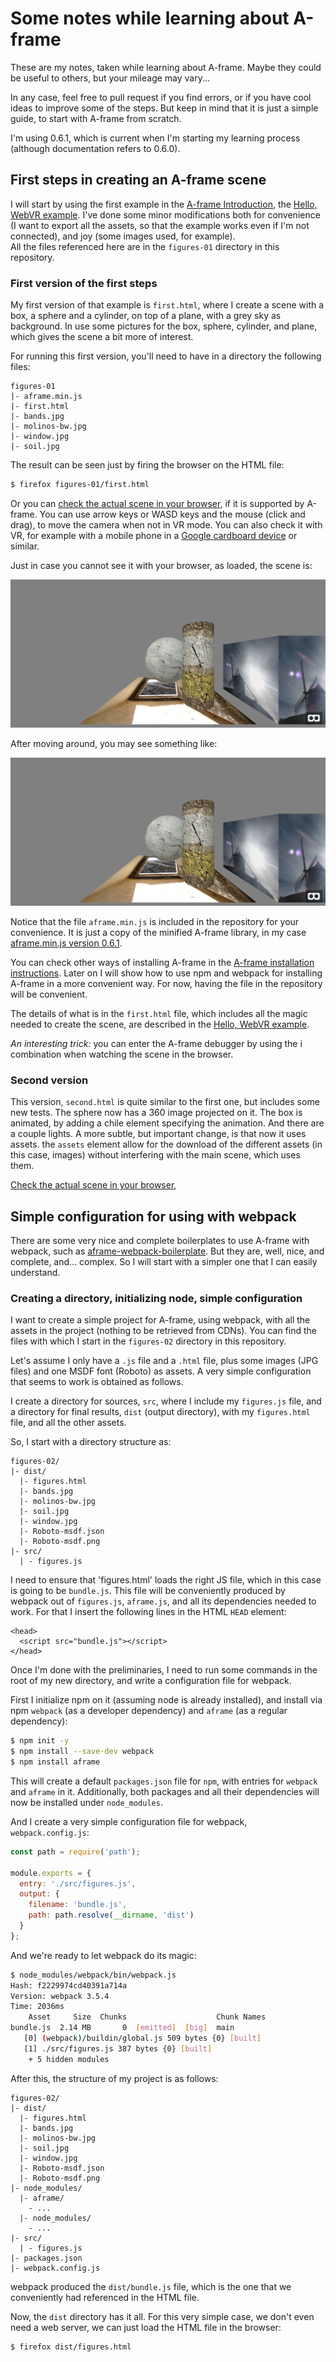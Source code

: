 # Some notes while learning about A-frame

These are my notes,
taken while learning about A-frame.
Maybe they could be useful to others,
but your mileage may vary...

In any case,
feel free to pull request if you find errors,
or if you have cool ideas to improve some of the steps.
But keep in mind that it is just a simple guide,
to start with A-frame from scratch.

I'm using 0.6.1, which is current when I'm starting my learning process
(although documentation refers to 0.6.0).

## First steps in creating an A-frame scene

I will start by using the first example in the
[A-frame Introduction](https://aframe.io/docs/0.6.0/introduction/),
the [Hello, WebVR example](https://aframe.io/docs/0.6.0/introduction/html-and-primitives.html#example).
I've done some minor modifications both for convenience
(I want to export all the assets,
so that the example works even if I'm not connected),
and joy (some images used, for example).  
All the files referenced here are in the `figures-01` directory
in this repository.

### First version of the first steps

My first version of that example is `first.html`,
where I create a scene with a box, a sphere and a cylinder,
on top of a plane, with a grey sky as background.
In use some pictures for the box, sphere, cylinder,
and plane,
which gives the scene a bit more of interest.

For running this first version,
you'll need to have in a directory the following files:

```
figures-01
|- aframe.min.js
|- first.html
|- bands.jpg
|- molinos-bw.jpg
|- window.jpg
|- soil.jpg
```

The result can be seen just by firing the browser on the HTML file:

```bash
$ firefox figures-01/first.html
```

Or you can
[check the actual scene in your browser](figures-01/first.html),
if it is supported by A-frame.
You can use arrow keys or WASD keys and the mouse
(click and drag),
to move the camera when not in VR mode.
You can also check it with VR,
for example with a mobile phone in a
[Google cardboard device](https://vr.google.com/cardboard/)
or similar.

Just in case you cannot see it with your browser,
as loaded, the scene is:

![First scene as loaded](screenshots/01-first-1.png)

After moving around, you may see something like:

![First scene after moving around](screenshots/01-first-1.png)

Notice that the file `aframe.min.js` is included in the repository
for your convenience.
It is just a copy of the minified A-frame library,
in my case
[aframe.min.js version 0.6.1](https://aframe.io/releases/0.6.1/aframe.min.js).

You can check other ways of installing A-frame in the
[A-frame installation instructions](https://aframe.io/docs/0.6.0/introduction/installation.html).
Later on I will show how to use npm and webpack for
installing A-frame in a more convenient way.
For now, having the file in the repository will be convenient.

The details of what is in the `first.html` file,
which includes all the magic needed to create the scene,
are described in the
[Hello, WebVR example](https://aframe.io/docs/0.6.0/introduction/html-and-primitives.html#example).

*An interesting trick:*
you can enter the A-frame debugger by using the
<CTRL><ALT>i combination when watching the scene in the browser.

### Second version

This version, `second.html` is quite similar to the first one,
but includes some new tests.
The sphere now has a 360 image projected on it.
The box is animated, by adding a chile element specifying the animation.
And there are a couple lights.
A more subtle, but important change, is that now it uses assets.
the `assets` element allow for the download of the different assets
(in this case, images) without interfering with the main scene,
which uses them.

[Check the actual scene in your browser](figures-01/second.html),

## Simple configuration for using with webpack

There are some very nice and complete boilerplates to use A-frame with webpack,
such as [aframe-webpack-boilerplate](https://github.com/mkungla/aframe-webpack-boilerplate).
But they are, well, nice, and complete, and... complex.
So I will start with a simpler one that I can easily understand.

### Creating a directory, initializing node, simple configuration

I want to create a simple project for A-frame,
using webpack, with all the assets in the project
(nothing to be retrieved from CDNs).
You can find the files with which I start in the
`figures-02` directory in this repository.

Let's assume I only have a `.js` file and a `.html` file,
plus some images (JPG files) and one MSDF font (Roboto) as assets.
A very simple configuration that seems to work is obtained as follows.

I create a directory for sources, `src`, where I include my `figures.js` file,
and a directory for final results, `dist` (output directory),
with my `figures.html` file, and all the other assets.

So, I start with a directory structure as:

```
figures-02/
|- dist/
  |- figures.html
  |- bands.jpg
  |- molinos-bw.jpg
  |- soil.jpg
  |- window.jpg
  |- Roboto-msdf.json
  |- Roboto-msdf.png
|- src/
  | - figures.js
```

I need to ensure that 'figures.html' loads the right JS file,
which in this case is going to be `bundle.js`.
This file will be conveniently produced by webpack out of
`figures.js`, `aframe.js`, and all its dependencies needed to work.
For that I insert the following lines in the HTML `HEAD` element:

```
<head>
  <script src="bundle.js"></script>
</head>
```

Once I'm done with the preliminaries,
I need to run some commands in the root of my new directory,
and write a configuration file for webpack.

First I initialize npm on it (assuming node is already installed),
and install via npm `webpack` (as a developer dependency) and
`aframe` (as a regular dependency):

```bash
$ npm init -y
$ npm install --save-dev webpack
$ npm install aframe
```

This will create a default `packages.json` file for `npm`,
with entries for `webpack` and `aframe` in it.
Additionally, both packages and all their dependencies
will now be installed under `node_modules`.

And I create a very simple configuration file for webpack,
`webpack.config.js`:

```javascript
const path = require('path');

module.exports = {
  entry: './src/figures.js',
  output: {
    filename: 'bundle.js',
    path: path.resolve(__dirname, 'dist')
  }
};
```

And we're ready to let webpack do its magic:

```bash
$ node_modules/webpack/bin/webpack.js
Hash: f2229974cd40391a714a
Version: webpack 3.5.4
Time: 2036ms
    Asset     Size  Chunks                    Chunk Names
bundle.js  2.14 MB       0  [emitted]  [big]  main
   [0] (webpack)/buildin/global.js 509 bytes {0} [built]
   [1] ./src/figures.js 387 bytes {0} [built]
    + 5 hidden modules
```

After this, the structure of my project is as follows:

```
figures-02/
|- dist/
  |- figures.html
  |- bands.jpg
  |- molinos-bw.jpg
  |- soil.jpg
  |- window.jpg
  |- Roboto-msdf.json
  |- Roboto-msdf.png
|- node_modules/
  |- aframe/
    - ...
  |- node_modules/
    - ...
|- src/
  | - figures.js
|- packages.json
|- webpack.config.js
```

webpack produced the `dist/bundle.js` file,
which is the one that we conveniently had referenced in the HTML file.

Now, the `dist` directory has it all.
For this very simple case,
we don't even need a web server,
we can just load the HTML file in the browser:

```bash
$ firefox dist/figures.html
```
